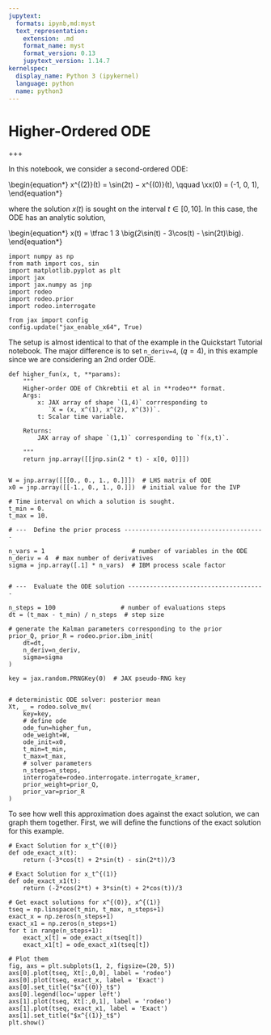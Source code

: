 ```yaml
---
jupytext:
  formats: ipynb,md:myst
  text_representation:
    extension: .md
    format_name: myst
    format_version: 0.13
    jupytext_version: 1.14.7
kernelspec:
  display_name: Python 3 (ipykernel)
  language: python
  name: python3
---
```


# Higher-Ordered ODE

+++

In this notebook, we consider a second-ordered ODE:

\begin{equation*}
x^{(2)}(t) = \sin(2t) − x^{(0)}(t), \qquad \xx(0) = (-1, 0, 1),
\end{equation*}

where the solution $x(t)$ is sought on the interval $t \in [0, 10]$.  In this case, the ODE has an analytic solution,

\begin{equation*}
x(t) = \tfrac 1 3 \big(2\sin(t) - 3\cos(t) - \sin(2t)\big).
\end{equation*}

```{code-cell} ipython3
import numpy as np
from math import cos, sin
import matplotlib.pyplot as plt
import jax
import jax.numpy as jnp
import rodeo
import rodeo.prior
import rodeo.interrogate

from jax import config
config.update("jax_enable_x64", True)
```

The setup is almost identical to that of the example in the Quickstart Tutorial notebook. The major difference is to set `n_deriv=4`, $(q=4)$, in this example since we are considering an 2nd order ODE.

```{code-cell} ipython3
def higher_fun(x, t, **params):
    """
    Higher-order ODE of Chkrebtii et al in **rodeo** format.
    Args:
        x: JAX array of shape `(1,4)` corrresponding to
           `X = (x, x^(1), x^(2), x^(3))`.
        t: Scalar time variable.

    Returns:
        JAX array of shape `(1,1)` corresponding to `f(x,t)`.

    """
    return jnp.array([[jnp.sin(2 * t) - x[0, 0]]])


W = jnp.array([[[0., 0., 1., 0.]]])  # LHS matrix of ODE
x0 = jnp.array([[-1., 0., 1., 0.]])  # initial value for the IVP

# Time interval on which a solution is sought.
t_min = 0.
t_max = 10.

# ---  Define the prior process ---------------------------------------

n_vars = 1                        # number of variables in the ODE
n_deriv = 4  # max number of derivatives
sigma = jnp.array([.1] * n_vars)  # IBM process scale factor


# ---  Evaluate the ODE solution --------------------------------------

n_steps = 100                  # number of evaluations steps
dt = (t_max - t_min) / n_steps  # step size

# generate the Kalman parameters corresponding to the prior
prior_Q, prior_R = rodeo.prior.ibm_init(
    dt=dt,
    n_deriv=n_deriv,
    sigma=sigma
)

key = jax.random.PRNGKey(0)  # JAX pseudo-RNG key


# deterministic ODE solver: posterior mean
Xt, _ = rodeo.solve_mv(
    key=key,
    # define ode
    ode_fun=higher_fun,
    ode_weight=W,
    ode_init=x0,
    t_min=t_min,
    t_max=t_max,
    # solver parameters
    n_steps=n_steps,
    interrogate=rodeo.interrogate.interrogate_kramer,
    prior_weight=prior_Q,
    prior_var=prior_R
)
```

To see how well this approximation does against the exact solution, we can graph them together. First, we will define the functions of the exact solution for this example.

```{code-cell} ipython3
# Exact Solution for x_t^{(0)}
def ode_exact_x(t):
    return (-3*cos(t) + 2*sin(t) - sin(2*t))/3

# Exact Solution for x_t^{(1)}
def ode_exact_x1(t):
    return (-2*cos(2*t) + 3*sin(t) + 2*cos(t))/3
```

```{code-cell} ipython3
# Get exact solutions for x^{(0)}, x^{(1)}
tseq = np.linspace(t_min, t_max, n_steps+1)
exact_x = np.zeros(n_steps+1)
exact_x1 = np.zeros(n_steps+1)
for t in range(n_steps+1):
    exact_x[t] = ode_exact_x(tseq[t])
    exact_x1[t] = ode_exact_x1(tseq[t])

# Plot them
fig, axs = plt.subplots(1, 2, figsize=(20, 5))
axs[0].plot(tseq, Xt[:,0,0], label = 'rodeo')
axs[0].plot(tseq, exact_x, label = 'Exact')
axs[0].set_title("$x^{(0)}_t$")
axs[0].legend(loc='upper left')
axs[1].plot(tseq, Xt[:,0,1], label = 'rodeo')
axs[1].plot(tseq, exact_x1, label = 'Exact')
axs[1].set_title("$x^{(1)}_t$")
plt.show()
```
